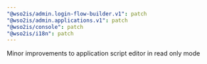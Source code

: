 ```yaml
---
"@wso2is/admin.login-flow-builder.v1": patch
"@wso2is/admin.applications.v1": patch
"@wso2is/console": patch
"@wso2is/i18n": patch
---
```


Minor improvements to application script editor in read only mode
